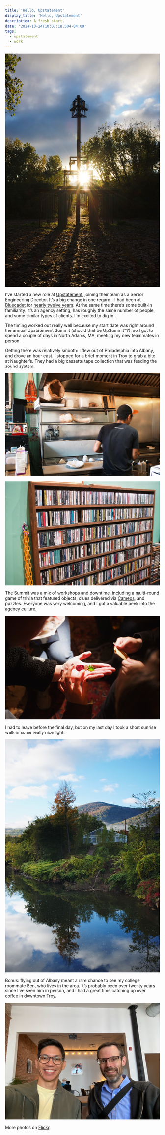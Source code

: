 ```yaml
---
title: 'Hello, Upstatement'
display_title: 'Hello, Upstatement'
description: A fresh start.
date: '2024-10-24T10:07:18.504-04:00'
tags:
  - upstatement
  - work
---
```


![Sunrise flaring through a concrete and metal sculpture.](hello-upstatement-1.jpg "New beginnings")

I’ve started a new role at [Upstatement](https://upstatement.com), joining their team as a Senior Engineering Director. It’s a big change in one regard—I had been at [Bluecadet](https://www.bluecadet.com) for [nearly twelve years](/posts/goodbye-bluecadet). At the same time there’s some built-in familiarity: it’s an agency setting, has roughly the same number of people, and some similar types of clients. I’m excited to dig in.

The timing worked out really well because my start date was right around the annual Upstatement Summit (should that be UpSummit™?), so I got to spend a couple of days in North Adams, MA, meeting my new teammates in person. 

Getting there was relatively smooth: I flew out of Philadelphia into Albany, and drove an hour east. I stopped for a brief moment in Troy to grab a bite at Naughter’s. They had a big cassette tape collection that was feeding the sound system.

![A cook wearing an orange-brimmed cap preps a sandwich behind the counter at a restaurant.](hello-upstatement-2.jpg "Naughter’s in Troy")

![A shelf full of cassette tapes.](hello-upstatement-6.jpg "Tapes ’n tapes")

The Summit was a mix of workshops and downtime, including a multi-round game of trivia that featured objects, clues delivered via [Cameos](https://www.cameo.com), and puzzles. Everyone was very welcoming, and I got a valuable peek into the agency culture.

![Multiple people huddle over a hand holding a guitar pick, a penny, and a gummy bear.](hello-upstatement-3.jpg "Object trivia")

I had to leave before the final day, but on my last day I took a short sunrise walk in some really nice light.

![A riverbank with a mountain in the distance the trees and sky are reflected in the river.](hello-upstatement-4.jpg)

Bonus: flying out of Albany meant a rare chance to see my college roommate Ben, who lives in the area. It’s probably been over twenty years since I’ve seen him in person, and I had a great time catching up over coffee in downtown Troy.

![Two men smile in a coffee shop selfie.](hello-upstatement-5.jpg)

More photos on [Flickr](https://flickr.com/photos/dirtystylus/albums/72177720321268775/).
